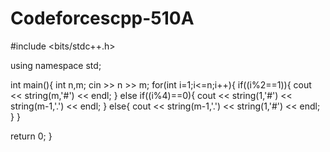 # Codeforcescpp-510A
#include <bits/stdc++.h>

using namespace std;

int main(){
  int n,m;
  cin >> n >> m;
  for(int i=1;i<=n;i++){
    if((i%2==1)){
      cout << string(m,'#') << endl;
    }
    else if((i%4)==0){
      cout << string(1,'#') << string(m-1,'.') << endl;
    }
    else{
      cout << string(m-1,'.') << string(1,'#') << endl;
    }
  }
  
  return 0;
}
